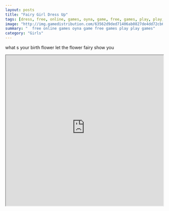 ```yaml
---
layout: posts
title: "Fairy Girl Dress Up"
tags: [dress, free, online, games, oyna, game, free, games, play, play, games]
image: "http://img.gamedistribution.com/63562d9ded71406ab0827de4dd72cb6c.jpg"
summary: "  free online games oyna game free games play play games"
category: "Girls"
---
```


what s your birth flower let the flower fairy show you

<iframe width="100%" height="480px;" src="http://flash.gamedistribution.com?game=63562d9ded71406ab0827de4dd72cb6c"></iframe>
